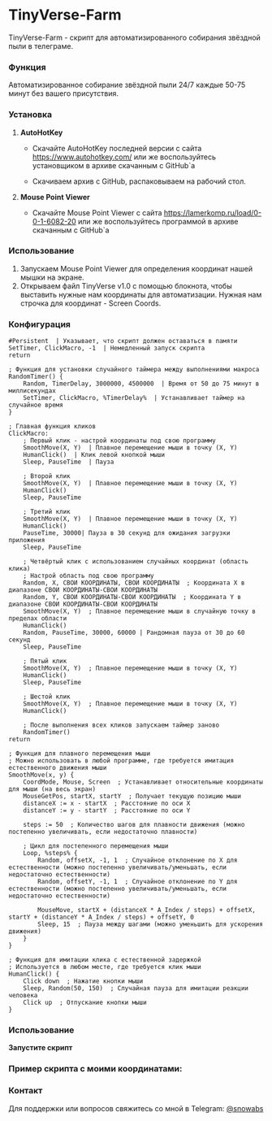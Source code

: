 # TinyVerse-Farm

TinyVerse-Farm - скрипт для автоматизированного собирания звёздной пыли в телеграме.

### Функция
Автоматизированное собирание звёздной пыли 24/7 каждые 50-75 минут без вашего присутствия.

### Установка

1. **AutoHotKey**
   - Скачайте AutoHotKey последней версии с сайта https://www.autohotkey.com/ или же воспользуйтесь установщиком в архиве скачанным с GitHub`а
  
   - Скачиваем архив с GitHub, распаковываем на рабочий стол.

2. **Mouse Point Viewer**

   - Скачайте Mouse Point Viewer с сайта https://lamerkomp.ru/load/0-0-1-6082-20 или же воспользуйтесь программой в архиве скачанным с GitHub`а

### Использование

1. Запускаем Mouse Point Viewer для определения координат нашей мышки на экране.
2. Открываем файл TinyVerse v1.0 с помощью блокнота, чтобы выставить нужные нам координаты для автоматизации. Нужная нам строчка для координат - Screen Coords.

### Конфигурация
```
#Persistent  | Указывает, что скрипт должен оставаться в памяти
SetTimer, ClickMacro, -1  | Немедленный запуск скрипта
return

; Функция для установки случайного таймера между выполнениями макроса
RandomTimer() {
    Random, TimerDelay, 3000000, 4500000  | Время от 50 до 75 минут в миллисекундах
    SetTimer, ClickMacro, %TimerDelay%  | Устанавливает таймер на случайное время
}

; Главная функция кликов
ClickMacro:
    ; Первый клик - настрой координаты под свою программу
    SmoothMove(X, Y)  | Плавное перемещение мыши в точку (X, Y)
    HumanClick()  | Клик левой кнопкой мыши
    Sleep, PauseTime  | Пауза
    
    ; Второй клик
    SmoothMove(X, Y)  | Плавное перемещение мыши в точку (X, Y)
    HumanClick()
    Sleep, PauseTime

    ; Третий клик
    SmoothMove(X, Y)  | Плавное перемещение мыши в точку (X, Y)
    HumanClick()
    PauseTime, 30000| Пауза в 30 секунд для ожидания загрузки приложения
    Sleep, PauseTime

    ; Четвёртый клик с использованием случайных координат (область клика)
    ; Настрой область под свою программу
    Random, X, СВОИ КООРДИНАТЫ, СВОИ КООРДИНАТЫ  ; Координата X в диапазоне СВОИ КООРДИНАТЫ-СВОИ КООРДИНАТЫ
    Random, Y, СВОИ КООРДИНАТЫ-СВОИ КООРДИНАТЫ  ; Координата Y в диапазоне СВОИ КООРДИНАТЫ-СВОИ КООРДИНАТЫ
    SmoothMove(X, Y)  ; Плавное перемещение мыши в случайную точку в пределах области
    HumanClick()
    Random, PauseTime, 30000, 60000 | Рандомная пауза от 30 до 60 секунд
    Sleep, PauseTime

    ; Пятый клик
    SmoothMove(X, Y)  ; Плавное перемещение мыши в точку (X, Y)
    HumanClick()
    Sleep, PauseTime

    ; Шестой клик
    SmoothMove(X, Y)  ; Плавное перемещение мыши в точку (X, Y)
    HumanClick()

    ; После выполнения всех кликов запускаем таймер заново
    RandomTimer()
return

; Функция для плавного перемещения мыши
; Можно использовать в любой программе, где требуется имитация естественного движения мыши
SmoothMove(x, y) {
    CoordMode, Mouse, Screen  ; Устанавливает относительные координаты для мыши (на весь экран)
    MouseGetPos, startX, startY  ; Получает текущую позицию мыши
    distanceX := x - startX  ; Расстояние по оси X
    distanceY := y - startY  ; Расстояние по оси Y

    steps := 50  ; Количество шагов для плавности движения (можно постепенно увеличивать, если недостаточно плавности)

    ; Цикл для постепенного перемещения мыши
    Loop, %steps% {
        Random, offsetX, -1, 1  ; Случайное отклонение по X для естественности (можно постепенно увеличивать/уменьшать, если недостаточно естественности)
        Random, offsetY, -1, 1  ; Случайное отклонение по Y для естественности (можно постепенно увеличивать/уменьшать, если недостаточно естественности)

        MouseMove, startX + (distanceX * A_Index / steps) + offsetX, startY + (distanceY * A_Index / steps) + offsetY, 0
        Sleep, 15  ; Пауза между шагами (можно уменьшить для ускорения движения)
    }
}

; Функция для имитации клика с естественной задержкой
; Используется в любом месте, где требуется клик мыши
HumanClick() {
    Click down  ; Нажатие кнопки мыши
    Sleep, Random(50, 150)  ; Случайная пауза для имитации реакции человека
    Click up  ; Отпускание кнопки мыши
}
```

### Использование

**Запустите скрипт**

### Пример скрипта с моими координатами:



### Контакт

Для поддержки или вопросов свяжитесь со мной в Telegram: [@snowabs](https://t.me/snowabs)
